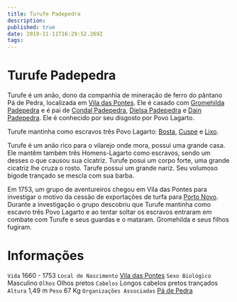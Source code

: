 ```yaml
---
title: Turufe Padepedra
description: 
published: true
date: 2019-11-11T16:29:52.269Z
tags: 
---
```


<!-- SUBTITLE: Visão geral sobre Turufe Padepedra -->

# Turufe Padepedra
Turufe é um anão, dono da companhia de mineração de ferro do pântano Pá de Pedra, localizada em [Vila das Pontes](/lugares/plano-material/drafeon/sudeste-de-drafeon/vila-das-pontes#vila-das-pontes). Ele é casado com [Gromehilda Padepedra](/individuos/gromehilda-padepedra#gromehilda-padepedra) e é pai de [Condal Padepedra](/individuos/condal-padepedra#condal-padepedra), [Dielsa Padepedra](/individuos/dielsa-padepedra#dielsa-padepedra) e [Dain Padepedra](/individuos/dain-padepedra#dain-padepedra). Ele é conhecido por seu disgosto por Povo Lagarto.

Turufe mantinha como escravos três Povo Lagarto: [Bosta](/individuos/bosta#bosta), [Cuspe](/individuos/cuspe#cuspe) e [Lixo](/individuos/lixo#lixo).

Turufe é um anão rico para o vilarejo onde mora, possui uma grande casa. Ele mantêm também três Homens-Lagarto como escravos, sendo um desses o que causou sua cicatriz. Turufe posui um corpo forte, uma grande cicatriz lhe cruza o rosto. Tarufe possui um grande nariz. Seu volumoso bigode trançado se mescla com sua barba.

Em 1753, um grupo de aventureiros chegou em Vila das Pontes para investigar o motivo da cessão de exportações de turfa para [Porto Novo](/lugares/plano-material/drafeon/sudeste-de-drafeon/porto-novo#porto-novo). Durante a investigação o grupo descobriu que Turufe mantinha como escavro três Povo Lagarto e ao tentar soltar os escravos entraram em combate com Turufe e seus guardas e o mataram. Gromehilda e seus filhos fugiram.

# Informações
`Vida` 1660 - 1753 
`Local de Nascimento` [Vila das Pontes](/lugares/plano-material/drafeon/sudeste-de-drafeon/vila-das-pontes#vila-das-pontes)
`Sexo Biológico` Masculino
`Olhos` Olhos pretos
`Cabelos` Longos cabelos pretos trançados
`Altura` 1,49 m
`Peso` 67 Kg
`Organizações Associadas` [Pá de Pedra](/faccoes/faccoes-independentes/pa-de-pedra#pa-de-pedra)

